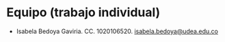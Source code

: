 # Equipo (trabajo individual)

- Isabela Bedoya Gaviria. CC. 1020106520. isabela.bedoya@udea.edu.co
